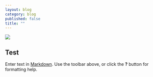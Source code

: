```yaml
---
layout: blog
category: blog
published: false
title: ""
---
```


![](/images/surfers.jpg)

## Test

Enter text in [Markdown](http://daringfireball.net/projects/markdown/). Use the toolbar above, or click the **?** button for formatting help.
